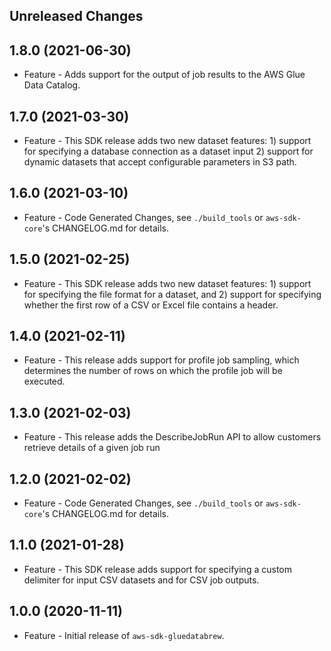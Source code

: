 Unreleased Changes
------------------

1.8.0 (2021-06-30)
------------------

* Feature - Adds support for the output of job results to the AWS Glue Data Catalog.

1.7.0 (2021-03-30)
------------------

* Feature - This SDK release adds two new dataset features: 1) support for specifying a database connection as a dataset input 2) support for dynamic datasets that accept configurable parameters in S3 path.

1.6.0 (2021-03-10)
------------------

* Feature - Code Generated Changes, see `./build_tools` or `aws-sdk-core`'s CHANGELOG.md for details.

1.5.0 (2021-02-25)
------------------

* Feature - This SDK release adds two new dataset features: 1) support for specifying the file format for a dataset, and 2) support for specifying whether the first row of a CSV or Excel file contains a header.

1.4.0 (2021-02-11)
------------------

* Feature - This release adds support for profile job sampling, which determines the number of rows on which the profile job will be executed.

1.3.0 (2021-02-03)
------------------

* Feature - This release adds the DescribeJobRun API to allow customers retrieve details of a given job run

1.2.0 (2021-02-02)
------------------

* Feature - Code Generated Changes, see `./build_tools` or `aws-sdk-core`'s CHANGELOG.md for details.

1.1.0 (2021-01-28)
------------------

* Feature - This SDK release adds support for specifying a custom delimiter for input CSV datasets and for CSV job outputs.

1.0.0 (2020-11-11)
------------------

* Feature - Initial release of `aws-sdk-gluedatabrew`.

